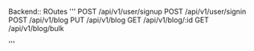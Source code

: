 Backend:: ROutes
'''
POST /api/v1/user/signup
POST /api/v1/user/signin
POST /api/v1/blog
PUT /api/v1/blog
GET /api/v1/blog/:id
GET /api/v1/blog/bulk

'''
